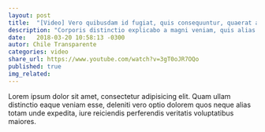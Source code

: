 ```yaml
---
layout: post
title:  "[Video] Vero quibusdam id fugiat, quis consequuntur, quaerat asperiores ex pariatur alias. Placeat eligendi officiis, quod cum atque iste ea sit quisquam cupiditate."
description: "Corporis distinctio explicabo a magni veniam, quis alias dolorum soluta. Voluptas dicta ipsam, voluptate veritatis corrupti iusto optio eaque ducimus voluptatem blanditiis."
date:   2018-03-20 10:58:13 -0300
autor: Chile Transparente
categories: video
share_url: https://www.youtube.com/watch?v=3gT0oJR7OQo
published: true
img_related:
---
```

Lorem ipsum dolor sit amet, consectetur adipisicing elit. Quam ullam distinctio eaque veniam esse, deleniti vero optio dolorem quos neque alias totam unde expedita, iure reiciendis perferendis veritatis voluptatibus maiores.